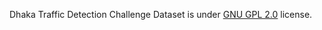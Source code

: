 Dhaka Traffic Detection Challenge Dataset is under [GNU GPL 2.0](https://www.gnu.org/licenses/old-licenses/gpl-2.0.en.html) license.